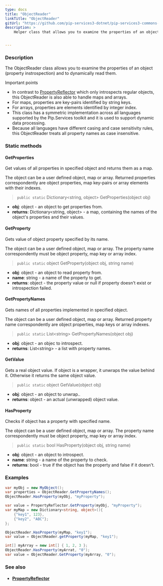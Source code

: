 ```yaml
---
type: docs
title: "ObjectReader"
linkTitle: "ObjectReader"
gitUrl: "https://github.com/pip-services3-dotnet/pip-services3-commons-dotnet"
description: >
    Helper class that allows you to examine the properties of an object (property instrospection) and to dynamically read them.


---
```


### Description

The ObjectReader class allows you to examine the properties of an object (property instrospection) and to dynamically read them.

Important points

- In contrast to [PropertyReflector](../property_reflector) which only introspects regular objects, this ObjectReader is also able to handle maps and arrays.
- For maps, properties are key-pairs identified by string keys.
- For arrays, properties are elements identified by integer index.
- This class has a symmetric implementation across all languages supported by the Pip.Services toolkit and it is used to support dynamic data processing.
- Because all languages have different casing and case sensitivity rules, this ObjectReader treats all property names as case insensitive.

### Static methods

#### GetProperties
Get values of all properties in specified object
and returns them as a map.

The object can be a user defined object, map or array.
Returned properties correspondently are object properties,
map key-pairs or array elements with their indexes.

> `public static` Dictionary\<string, object\> GetProperties(object obj)

- **obj**: object - an object to get properties from.
- **returns**: Dictionary\<string, object\> - a map, containing the names of the object's properties and their values.

#### GetProperty
Gets value of object property specified by its name.

The object can be a user defined object, map or array.
The property name correspondently must be object property,
map key or array index.

> `public static` object GetProperty(object obj, string name)

- **obj**: object - an object to read property from.
- **name**: string - a name of the property to get.
- **returns**: object - the property value or null if property doesn't exist or introspection failed.

#### GetPropertyNames
Gets names of all properties implemented in specified object.
 
The object can be a user defined object, map or array.
Returned property name correspondently are object properties,
map keys or array indexes.

> `public static` List\<string\> GetPropertyNames(object obj)

- **obj**: object - an objec to introspect.
- **returns**: List\<string\> - a list with property names.

#### GetValue
Gets a real object value.
If object is a wrapper, it unwraps the value behind it. 
Otherwise it returns the same object value.

> `public static` object GetValue(object obj)

- **obj**: object - an object to unwrap..
- **returns**: object - an actual (unwrapped) object value. 

#### HasProperty
Checks if object has a property with specified name.

The object can be a user defined object, map or array.
The property name correspondently must be object property,
map key or array index.

> `public static` bool HasProperty(object obj, string name)

- **obj**: object - an object to introspect.
- **name**: string - a name of the property to check.
- **returns**: bool - true if the object has the property and false if it doesn't.

### Examples

```cs
var myObj = new MyObject();
var properties = ObjectReader.GetPropertyNames();
ObjectReader.HasProperty(myObj, "myProperty");

var value = PropertyReflector.GetProperty(myObj, "myProperty");
var myMap = new Dictionary<string, object>(){
    {"key1", 123},
    {"key2", "ABC"};
};

ObjectReader.HasProperty(myMap, "key1");
var value = ObjectReader.getProperty(myMap, "key1");

int[] myArray = new int[] { 1, 2, 3 };
ObjectReader.HasProperty(myArrat, "0");
var value = ObjectReader.GetProperty(myArray, "0");

```

### See also
- #### [PropertyReflector](../property_reflector)
